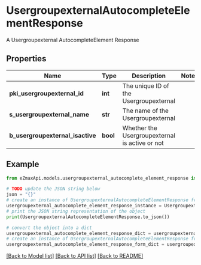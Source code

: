 # UsergroupexternalAutocompleteElementResponse

A Usergroupexternal AutocompleteElement Response

## Properties

Name | Type | Description | Notes
------------ | ------------- | ------------- | -------------
**pki_usergroupexternal_id** | **int** | The unique ID of the Usergroupexternal | 
**s_usergroupexternal_name** | **str** | The name of the Usergroupexternal | 
**b_usergroupexternal_isactive** | **bool** | Whether the Usergroupexternal is active or not | 

## Example

```python
from eZmaxApi.models.usergroupexternal_autocomplete_element_response import UsergroupexternalAutocompleteElementResponse

# TODO update the JSON string below
json = "{}"
# create an instance of UsergroupexternalAutocompleteElementResponse from a JSON string
usergroupexternal_autocomplete_element_response_instance = UsergroupexternalAutocompleteElementResponse.from_json(json)
# print the JSON string representation of the object
print(UsergroupexternalAutocompleteElementResponse.to_json())

# convert the object into a dict
usergroupexternal_autocomplete_element_response_dict = usergroupexternal_autocomplete_element_response_instance.to_dict()
# create an instance of UsergroupexternalAutocompleteElementResponse from a dict
usergroupexternal_autocomplete_element_response_form_dict = usergroupexternal_autocomplete_element_response.from_dict(usergroupexternal_autocomplete_element_response_dict)
```
[[Back to Model list]](../README.md#documentation-for-models) [[Back to API list]](../README.md#documentation-for-api-endpoints) [[Back to README]](../README.md)



